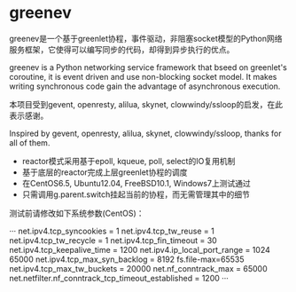 greenev
=======

greenev是一个基于greenlet协程，事件驱动，非阻塞socket模型的Python网络服务框架，它使得可以编写同步的代码，却得到异步执行的优点。

greenev is a Python networking service framework that bseed on greenlet's coroutine, it is event driven and use non-blocking socket model. It makes writing synchronous code gain the advantage of asynchronous execution.

本项目受到gevent, openresty, alilua, skynet, clowwindy/ssloop的启发，在此表示感谢。

Inspired by gevent, openresty, alilua, skynet, clowwindy/ssloop, thanks for all of them.

* reactor模式采用基于epoll, kqueue, poll, select的IO复用机制
* 基于底层的reactor完成上层greenlet协程的调度
* 在CentOS6.5, Ubuntu12.04, FreeBSD10.1, Windows7上测试通过
* 只需调用g.parent.switch挂起当前的协程，而无需管理其中的细节

测试前请修改如下系统参数(CentOS)：

···
net.ipv4.tcp_syncookies = 1 
net.ipv4.tcp_tw_reuse = 1 
net.ipv4.tcp_tw_recycle = 1 
net.ipv4.tcp_fin_timeout = 30 
net.ipv4.tcp_keepalive_time = 1200 
net.ipv4.ip_local_port_range = 1024 65000 
net.ipv4.tcp_max_syn_backlog = 8192 
fs.file-max=65535 
net.ipv4.tcp_max_tw_buckets = 20000 
net.nf_conntrack_max = 65000 
net.netfilter.nf_conntrack_tcp_timeout_established = 1200
···
